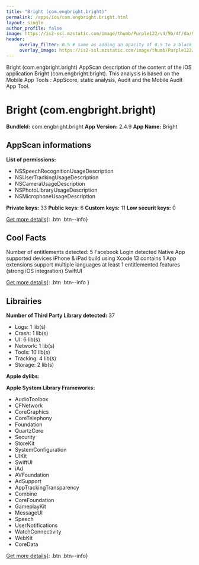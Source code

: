 ```yaml
---
title: "Bright (com.engbright.bright)"
permalink: /apps/ios/com.engbright.bright.html
layout: single
author_profile: false
image: https://is2-ssl.mzstatic.com/image/thumb/Purple122/v4/9b/4f/da/9b4fda9b-3092-3a29-37cb-81eb476f573a/AppIcon-0-1x_U007emarketing-0-10-0-85-220.png/512x512bb.jpg
header: 
     overlay_filter: 0.5 # same as adding an opacity of 0.5 to a black background
     overlay_image: https://is2-ssl.mzstatic.com/image/thumb/Purple122/v4/9b/4f/da/9b4fda9b-3092-3a29-37cb-81eb476f573a/AppIcon-0-1x_U007emarketing-0-10-0-85-220.png/512x512bb.jpg
---
```

Bright (com.engbright.bright) AppScan description of the content of the iOS application Bright (com.engbright.bright). This analysis is based on the Mobile App Tools : AppScore, static analysis, Audit and the Mobile Audit App Tool.

# Bright (com.engbright.bright)

**BundleId:** com.engbright.bright
**App Version:** 2.4.9
**App Name:** Bright


## AppScan informations 

**List of permissions:** 
- NSSpeechRecognitionUsageDescription
- NSUserTrackingUsageDescription
- NSCameraUsageDescription
- NSPhotoLibraryUsageDescription
- NSMicrophoneUsageDescription
  
  
**Private keys:** 33
**Public keys:** 6
**Custom keys:** 11
**Low securit keys:** 0
  
[Get more details](/pricing.html){: .btn .btn--info}

## Cool Facts

Number of entitlements detected: 5
Facebook Login detected
Native App
supported devices iPhone & iPad
build using Xcode 13
contains 1 App extensions
support multiple languages
at least 1 entitlemented features (strong iOS integration)
SwiftUI
  
[Get more details](/pricing.html){: .btn .btn--info }

## Librairies 
**Number of Third Party Library detected:** 37
- Logs: 1 lib(s)
- Crash: 1 lib(s)
- UI: 6 lib(s)
- Network: 1 lib(s)
- Tools: 10 lib(s)
- Tracking: 4 lib(s)
- Storage: 2 lib(s)


**Apple dylibs:**


**Apple System Library Frameworks:**
- AudioToolbox
- CFNetwork
- CoreGraphics
- CoreTelephony
- Foundation
- QuartzCore
- Security
- StoreKit
- SystemConfiguration
- UIKit
- SwiftUI
- iAd
- AVFoundation
- AdSupport
- AppTrackingTransparency
- Combine
- CoreFoundation
- GameplayKit
- MessageUI
- Speech
- UserNotifications
- WatchConnectivity
- WebKit
- CoreData


  
[Get more details](/pricing.html){: .btn .btn--info}

